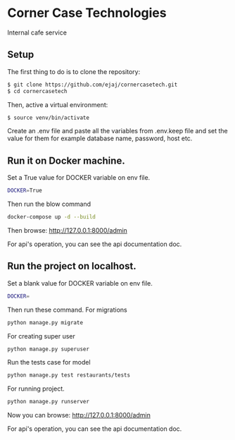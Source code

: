# Corner Case Technologies

Internal cafe service

## Setup

The first thing to do is to clone the repository:

```sh
$ git clone https://github.com/ejaj/cornercasetech.git
$ cd cornercasetech
```

Then, active a virtual environment:

```sh
$ source venv/bin/activate
```

Create an .env file and paste all the variables from .env.keep file and set the value for them for example database
name, password, host etc.

## Run it on Docker machine.

Set a True value for DOCKER variable on env file.

```sh
DOCKER=True
```

Then run the blow command

```sh
docker-compose up -d --build
```

Then browse: http://127.0.0.1:8000/admin

For api's operation, you can see the api documentation doc.

## Run the project on localhost.

Set a blank value for DOCKER variable on env file.

```sh
DOCKER=
```

Then run these command.
For migrations
```sh
python manage.py migrate
```
For creating super user
```sh
python manage.py superuser
```

Run the tests case for model
```sh
python manage.py test restaurants/tests
```

For running project.
```sh
python manage.py runserver
```

Now you can browse: http://127.0.0.1:8000/admin

For api's operation, you can see the api documentation doc.

